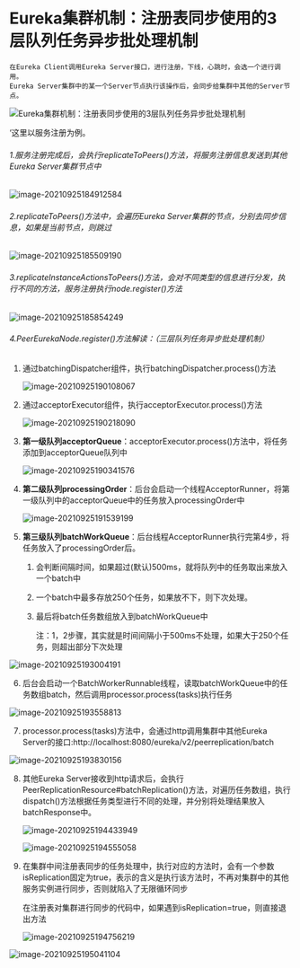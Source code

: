 # Eureka集群机制：注册表同步使用的3层队列任务异步批处理机制

```
在Eureka Client调用Eureka Server接口，进行注册，下线，心跳时，会选一个进行调用。
Eureka Server集群中的某一个Server节点执行该操作后，会同步给集群中其他的Server节点。
```

![Eureka集群机制：注册表同步使用的3层队列任务异步批处理机制](14-Eureka集群机制：注册表同步使用的3层队列任务异步批处理机制.assets/Eureka集群机制：注册表同步使用的3层队列任务异步批处理机制.png)

‘这里以服务注册为例。

###### 1.服务注册完成后，会执行replicateToPeers()方法，将服务注册信息发送到其他Eureka Server集群节点中

![image-20210925184912584](14-Eureka集群机制：注册表同步使用的3层队列任务异步批处理机制.assets/image-20210925184912584.png)

###### 2.replicateToPeers()方法中，会遍历Eureka Server集群的节点，分别去同步信息，如果是当前节点，则跳过

![image-20210925185509190](14-Eureka集群机制：注册表同步使用的3层队列任务异步批处理机制.assets/image-20210925185509190.png)

###### 3.replicateInstanceActionsToPeers()方法，会对不同类型的信息进行分发，执行不同的方法，服务注册执行node.register()方法

![image-20210925185854249](14-Eureka集群机制：注册表同步使用的3层队列任务异步批处理机制.assets/image-20210925185854249.png)

###### 4.PeerEurekaNode.register()方法解读：（三层队列任务异步批处理机制）

1. 通过batchingDispatcher组件，执行batchingDispatcher.process()方法

   ![image-20210925190108067](14-Eureka集群机制：注册表同步使用的3层队列任务异步批处理机制.assets/image-20210925190108067.png)

2. 通过acceptorExecutor组件，执行acceptorExecutor.process()方法

   ![image-20210925190218090](14-Eureka集群机制：注册表同步使用的3层队列任务异步批处理机制.assets/image-20210925190218090.png)

3. **第一级队列acceptorQueue**：acceptorExecutor.process()方法中，将任务添加到acceptorQueue队列中

   ![image-20210925190341576](14-Eureka集群机制：注册表同步使用的3层队列任务异步批处理机制.assets/image-20210925190341576.png)

4. **第二级队列processingOrder**：后台会启动一个线程AcceptorRunner，将第一级队列中的acceptorQueue中的任务放入processingOrder中

   ![image-20210925191539199](14-Eureka集群机制：注册表同步使用的3层队列任务异步批处理机制.assets/image-20210925191539199.png)

5. **第三级队列batchWorkQueue**：后台线程AcceptorRunner执行完第4步，将任务放入了processingOrder后。

   1. 会判断间隔时间，如果超过(默认)500ms，就将队列中的任务取出来放入一个batch中

   2. 一个batch中最多存放250个任务，如果放不下，则下次处理。

   3. 最后将batch任务数组放入到batchWorkQueue中

      注：1，2步骤，其实就是时间间隔小于500ms不处理，如果大于250个任务，则超出部分下次处理

![image-20210925193004191](14-Eureka集群机制：注册表同步使用的3层队列任务异步批处理机制.assets/image-20210925193004191.png)

6. 后台会启动一个BatchWorkerRunnable线程，读取batchWorkQueue中的任务数组batch，然后调用processor.process(tasks)执行任务

![image-20210925193558813](14-Eureka集群机制：注册表同步使用的3层队列任务异步批处理机制.assets/image-20210925193558813.png)

7. processor.process(tasks)方法中，会通过http调用集群中其他Eureka Server的接口:http://localhost:8080/eureka/v2/peerreplication/batch

![image-20210925193830156](14-Eureka集群机制：注册表同步使用的3层队列任务异步批处理机制.assets/image-20210925193830156.png)

8. 其他Eureka Server接收到http请求后，会执行PeerReplicationResource#batchReplication()方法，对遍历任务数组，执行dispatch()方法根据任务类型进行不同的处理，并分别将处理结果放入batchResponse中。

   ![image-20210925194433949](14-Eureka集群机制：注册表同步使用的3层队列任务异步批处理机制.assets/image-20210925194433949.png)

   

   ![image-20210925194555058](14-Eureka集群机制：注册表同步使用的3层队列任务异步批处理机制.assets/image-20210925194555058.png)

9. 在集群中间注册表同步的任务处理中，执行对应的方法时，会有一个参数isReplication固定为true，表示的含义是执行该方法时，不再对集群中的其他服务实例进行同步，否则就陷入了无限循环同步

   在注册表对集群进行同步的代码中，如果遇到isReplication=true，则直接退出方法

   ![image-20210925194756219](14-Eureka集群机制：注册表同步使用的3层队列任务异步批处理机制.assets/image-20210925194756219.png)

   

![image-20210925195041104](14-Eureka集群机制：注册表同步使用的3层队列任务异步批处理机制.assets/image-20210925195041104.png)

